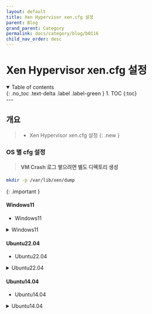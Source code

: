 ```yaml
---
layout: default
title: Xen Hypervisor xen.cfg 설정
parent: Blog
grand_parent: Category
permalink: docs/category/blog/b0116
child_nav_order: desc
---
```

# Xen Hypervisor xen.cfg 설정
<details open markdown="block">
  <summary>
    Table of contents
  </summary>
  {: .no_toc .text-delta .label .label-green }
1. TOC
{:toc}
</details>
---

## 개요

> - Xen Hypervisor xen.cfg 설정
{: .new }

### OS 별 cfg 설정

> #### VM Crash 로그 쌓으려면 별도 디렉토리 생성
```bash
mkdir -p /var/lib/xen/dump
```
>
{: .important }

#### Windows11

- Windows11

<details markdown="block">
  <summary>
    Windows11
  </summary>
  {: .text-delta .label .label-green }

```bash
# This configures an HVM rather than PV guest
type        = "hvm"
 
# Guest name
name        = "Windows11"
 
# Enable Microsoft Hyper-V compatibile paravirtualisation
viridian    = 1
 
# Initial memory allocation (MB)
memory      = '20480'
maxmem      = '65536'
 
# Maximum memory (MB)
#memory      = '20480'
 
# Number of VCPUS
cpu         = '4-47'
vcpus       = '44'
 
# Network devices
#dhcp        = 'dhcp'
vif         = [ 'bridge=xenbr0' ]
 
# Disk Devices
disk        = [
                  'file:/img/Windows11/Windows11.img,xvda,rw',
                  'file:/img/Win11_23H2_Korean_x64v2.iso,hdc,rw,cdrom',
              ]
 
# Behaviour
on_poweroff = 'destroy'
on_reboot   = 'restart'
on_crash    = 'coredump-destroy'
 
# Guest VGA console configuration, either SDL or VNC
#sdl         = 1
vnc         = 1
vnclisten   = '0.0.0.0'
vncpasswd   = 'qwer1234'
```

</details>

#### Ubuntu22.04

- Ubuntu22.04

<details markdown="block">
  <summary>
    Ubuntu22.04
  </summary>
  {: .text-delta .label .label-green }

```bash
bootloader = 'pygrub'
cpu         = '4-47'
vcpus       = '44'
memory      = '8192'
maxmem      = '65536'
#
#  Disk demoice(s).
#
root        = '/dev/xvda1 ro'
disk        = [
                  'file:/img/jammy/jammy_os.img,xvda1,w',
                  'file:/img/jammy/jammy_swap.img,xvda2,w',
              ]
#
#  Hostname
#
name        = 'jammy'
 
#
#  Networking
#
dhcp        = 'dhcp'
vif         = [ 'bridge=xenbr0', 'bridge=xenbr1' ]
 
#
#  Behaviour
#
on_poweroff = 'destroy'
on_reboot   = 'restart'
on_crash    = 'coredump-destroy'
```

</details>

#### Ubuntu14.04

- Ubuntu14.04

<details markdown="block">
  <summary>
    Ubuntu14.04
  </summary>
  {: .text-delta .label .label-green }

```bash
bootloader = 'pygrub'
cpu         = '4-47'
vcpus       = '44'
memory      = '8192'
maxmem      = '65536'
#
#  Disk demoice(s).
#
root        = '/dev/xvda1 rw'
disk        = [
                  'file:/img/trusty/trusty_os.img,xvda1,w',
                  'file:/img/trusty/trusty_swap.img,xvda2,w',
              ]
#
#  Hostname
#
name        = 'trusty'
 
#
#  Networking
#
dhcp        = 'dhcp'
vif         = [ 'bridge=xenbr0', 'bridge=xenbr1' ]
 
#
#  Behaviour
#
on_poweroff = 'destroy'
on_reboot   = 'restart'
on_crash    = 'coredump-destroy'
```

</details>
